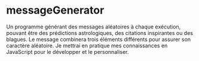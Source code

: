 # messageGenerator
Un programme générant des messages aléatoires à chaque exécution, pouvant être des prédictions astrologiques, des citations inspirantes ou des blagues. Le message combinera trois éléments différents pour assurer son caractère aléatoire. Je mettrai en pratique mes connaissances en JavaScript pour le développer et le personnaliser.
